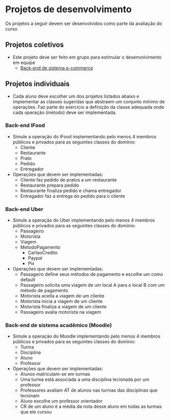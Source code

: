 # Projetos de desenvolvimento

Os projetos a seguir devem ser desenvolvidos como parte da avaliação do curso

## Projetos coletivos
- Este projeto deve ser feito em grupo para estimular o desenvolvimento em equipe
    - [Back-end de sistema e-commerce](https://github.com/ormastroni/fundamentos-python/tree/main/projetos/ecommerce)

## Projetos individuais
- Cada aluno deve escolher um dos projetos listados abaixo e implementar as classes sugeridas que abstraem um conjunto mínimo de operações. Faz parte do exercício a definição da classe adequada onde cada operação (método) deve ser implementada.

### Back-end IFood
- Simule a operação do IFood implementando pelo menos 4 membros públicos e privados para as seguintes classes do domínio:
    - Cliente
    - Restaurante
    - Prato
    - Pedido
    - Entregador
- Operações que devem ser implementadas:
    - Cliente faz pedido de pratos a um restaurante
    - Restaurante prepara pedido
    - Restaurante finaliza pedido e chama entregador
    - Entregador faz a entrega do pedido para o cliente

### Back-end Uber
- Simule a operação do Uber implementando pelo menos 4 membros públicos e privados para as seguintes classes do domínio:
    - Passageiro
    - Motorista
    - Viagem
    - MetodoPagamento
        - CartaoCredito
        - Paypal
        - Pix
- Operações que devem ser implementadas:
    - Passageiro define seus métodos de pagamento e escolhe um como default
    - Passageiro solicita uma viagem de um local A para o local B com um método de pagamento
    - Motorista aceita a viagem de um cliente
    - Motorista inicia a viagem de um cliente
    - Motorista finaliza a viagem de um cliente
    - Passageiro avalia motorista na viagem

### Back-end de sistema acadêmico (Moodle)
- Simule a operação do Moodle implementando pelo menos 4 membros públicos e privados para as seguintes classes do domínio:
    - Turma
    - Disciplina
    - Aluno
    - Professor
- Operações que devem ser implementadas:
    - Alunos matriculam-se em turmas
    - Uma turma está associada a uma disciplina lecionada por um professor
    - Professores avaliam AT de alunos nas turmas das disciplinas que lecionam
    - Aluno escolhe um professor orientador
    - CR de um aluno é a média da nota desse aluno em todas as turmas que ele cursou
